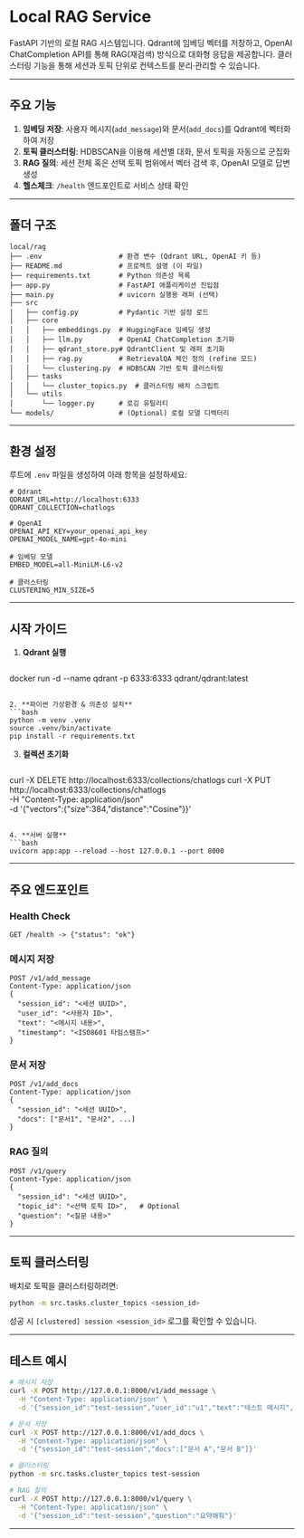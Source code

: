 # Local RAG Service

FastAPI 기반의 로컬 RAG 시스템입니다. Qdrant에 임베딩 벡터를 저장하고, OpenAI ChatCompletion API를 통해 RAG(재검색) 방식으로 대화형 응답을 제공합니다. 클러스터링 기능을 통해 세션과 토픽 단위로 컨텍스트를 분리·관리할 수 있습니다.

---

## 주요 기능

1. **임베딩 저장**: 사용자 메시지(`add_message`)와 문서(`add_docs`)를 Qdrant에 벡터화하여 저장
2. **토픽 클러스터링**: HDBSCAN을 이용해 세션별 대화, 문서 토픽을 자동으로 군집화
3. **RAG 질의**: 세션 전체 혹은 선택 토픽 범위에서 벡터 검색 후, OpenAI 모델로 답변 생성
4. **헬스체크**: `/health` 엔드포인트로 서비스 상태 확인

---

## 폴더 구조

```
local/rag
├── .env                   # 환경 변수 (Qdrant URL, OpenAI 키 등)
├── README.md              # 프로젝트 설명 (이 파일)
├── requirements.txt       # Python 의존성 목록
├── app.py                 # FastAPI 애플리케이션 진입점
├── main.py                # uvicorn 실행용 래퍼 (선택)
├── src
│   ├── config.py          # Pydantic 기반 설정 로드
│   ├── core
│   │   ├── embeddings.py  # HuggingFace 임베딩 생성
│   │   ├── llm.py         # OpenAI ChatCompletion 초기화
│   │   ├── qdrant_store.py# QdrantClient 및 래퍼 초기화
│   │   ├── rag.py         # RetrievalQA 체인 정의 (refine 모드)
│   │   └── clustering.py  # HDBSCAN 기반 토픽 클러스터링
│   ├── tasks
│   │   └── cluster_topics.py  # 클러스터링 배치 스크립트
│   └── utils
│       └── logger.py      # 로깅 유틸리티
└── models/                # (Optional) 로컬 모델 디렉터리
```

---

## 환경 설정

루트에 `.env` 파일을 생성하여 아래 항목을 설정하세요:

```dotenv
# Qdrant
QDRANT_URL=http://localhost:6333
QDRANT_COLLECTION=chatlogs

# OpenAI
OPENAI_API_KEY=your_openai_api_key
OPENAI_MODEL_NAME=gpt-4o-mini

# 임베딩 모델
EMBED_MODEL=all-MiniLM-L6-v2

# 클러스터링
CLUSTERING_MIN_SIZE=5
```

---

## 시작 가이드

1. **Qdrant 실행**
   ```bash
docker run -d --name qdrant -p 6333:6333 qdrant/qdrant:latest
   ```

2. **파이썬 가상환경 & 의존성 설치**
   ```bash
python -m venv .venv
source .venv/bin/activate
pip install -r requirements.txt
   ```

3. **컬렉션 초기화**
   ```bash
curl -X DELETE http://localhost:6333/collections/chatlogs
curl -X PUT http://localhost:6333/collections/chatlogs \
  -H "Content-Type: application/json" \
  -d '{"vectors":{"size":384,"distance":"Cosine"}}'
   ```

4. **서버 실행**
   ```bash
uvicorn app:app --reload --host 127.0.0.1 --port 8000
   ```

---

## 주요 엔드포인트

### Health Check
```
GET /health -> {"status": "ok"}
```

### 메시지 저장
```
POST /v1/add_message
Content-Type: application/json
{
  "session_id": "<세션 UUID>",
  "user_id": "<사용자 ID>",
  "text": "<메시지 내용>",
  "timestamp": "<ISO8601 타임스탬프>"
}
```

### 문서 저장
```
POST /v1/add_docs
Content-Type: application/json
{
  "session_id": "<세션 UUID>",
  "docs": ["문서1", "문서2", ...]
}
```

### RAG 질의
```
POST /v1/query
Content-Type: application/json
{
  "session_id": "<세션 UUID>",
  "topic_id": "<선택 토픽 ID>",   # Optional
  "question": "<질문 내용>"
}
```

---

## 토픽 클러스터링

배치로 토픽을 클러스터링하려면:
```bash
python -m src.tasks.cluster_topics <session_id>
```

성공 시 `[clustered] session <session_id>` 로그를 확인할 수 있습니다.

---

## 테스트 예시

```bash
# 메시지 저장
curl -X POST http://127.0.0.1:8000/v1/add_message \
  -H "Content-Type: application/json" \
  -d '{"session_id":"test-session","user_id":"u1","text":"테스트 메시지","timestamp":"2025-04-28T12:00:00Z"}'

# 문서 저장
curl -X POST http://127.0.0.1:8000/v1/add_docs \
  -H "Content-Type: application/json" \
  -d '{"session_id":"test-session","docs":["문서 A","문서 B"]}'

# 클러스터링
python -m src.tasks.cluster_topics test-session

# RAG 질의
curl -X POST http://127.0.0.1:8000/v1/query \
  -H "Content-Type: application/json" \
  -d '{"session_id":"test-session","question":"요약해줘"}'
```

---